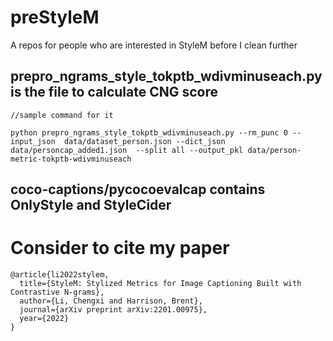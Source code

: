 # preStyleM
A repos for people who are interested in StyleM before I clean further

## prepro_ngrams_style_tokptb_wdivminuseach.py is the file to calculate CNG score
```
//sample command for it

python prepro_ngrams_style_tokptb_wdivminuseach.py --rm_punc 0 --input_json  data/dataset_person.json --dict_json data/personcap_added1.json  --split all --output_pkl data/person-metric-tokptb-wdivminuseach
```
## coco-captions/pycocoevalcap contains OnlyStyle and StyleCider

# Consider to cite my paper
```
@article{li2022stylem,
  title={StyleM: Stylized Metrics for Image Captioning Built with Contrastive N-grams},
  author={Li, Chengxi and Harrison, Brent},
  journal={arXiv preprint arXiv:2201.00975},
  year={2022}
}
```


